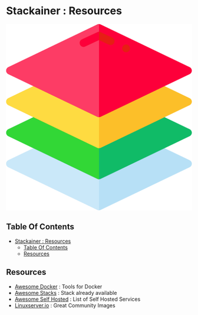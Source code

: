 # Stackainer : Resources

![Icon](../icon.png)

## Table Of Contents

- [Stackainer : Resources](#stackainer--resources)
  - [Table Of Contents](#table-of-contents)
  - [Resources](#resources)

## Resources

- [Awesome Docker](https://github.com/veggiemonk/awesome-docker#container-operations) : Tools for Docker
- [Awesome Stacks](https://github.com/ethibox/awesome-stacks) : Stack already available
- [Awesome Self Hosted](https://github.com/awesome-selfhosted/awesome-selfhosted) : List of Self Hosted Services
- [Linuxserver.io](https://www.linuxserver.io/) : Great Community Images
